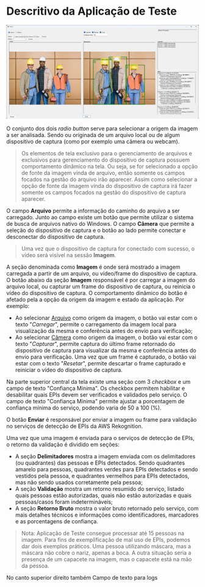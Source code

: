 # Descritivo da Aplicação de Teste

![Aplicação de Teste](../../imgs/Aplica%C3%A7%C3%A3o%20de%20Teste.png "Aplicação de Teste")

O conjunto dos dois *radio button* serve para selecionar a origem da imagem a ser analisada. Sendo ou originada de um arquivo local ou de algum dispositivo de captura (como por exemplo uma câmera ou webcam).

> Os elementos de tela exclusivo para o gerenciamento de arquivos e exclusivos para gerenciamento do dispositivo de captura possuem comportamento dinâmico na tela. Ou seja, se for selecionado a opção de fonte da imagem vinda de arquivo, então somente os campos focados na gestão do arquivo irão aparecer. Assim como selecionar a opção de fonte da imagem vinda do dispositivo de captura irá fazer somente os campos focados na gestão do dispositivo de captura aparecer.

O campo **Arquivo** permite a informação do caminho do arquivo a ser carregado. Junto ao campo existe um botão que permite utilizar o sistema de busca de arquivos nativo do Windows. O campo **Câmera** que permite a seleção do dispositivo de captura e o botão ao lado permite conectar e desconectar do dispositivo de captura.

> Uma vez que o dispositivo de captura for conectado com sucesso, o vídeo será visível na sessão **Imagem**.

A seção denominada como **Imagem** é onde será mostrado a imagem carregada a partir de um arquivo, ou vídeo/frame do dispositivo de captura. O botão abaixo da seção **Imagem** responsável é por carregar a imagem do arquivo local, ou capturar um frame do dispositivo de captura, ou reinicia o vídeo do dispositivo de captura. O comportamento dinâmico do botão é afetado pela a opção da origem da imagem e estado da aplicação. Por exemplo:
- Ao selecionar <ins>Arquivo</ins> como origem da imagem, o botão vai estar com o texto "*Carregar*", permite o carregamento da imagem local para visualização da mesma e conferência antes do envio para verificação;
- Ao selecionar <ins>Câmera</ins> como origem da imagem, o botão vai estar com o texto "*Capturar*", permite captura do último frame retornado do dispositivo de captura para visualizar da mesma e conferência antes do envio para verificação. Uma vez que um frame é capturado, o botão vai estar com o texto "*Resetar*", permite descartar o frame capturado e reiniciar o vídeo do dispositivo de captura.

Na parte superior central da tela existe uma seção com 3 *checkbox* e um campo de texto "Confiança Mínima". Os checkbox permitem habilitar e desabilitar quais EPIs devem ser verificados e validados pelo serviço. O campo de texto "Confiança Mínima" permite ajustar a porcentagem de confiança mínima do serviço, podendo varia de 50 a 100 (%).

O botão **Enviar** é responsável por enviar a imagem ou frame para validação no serviços de detecção de EPIs da AWS Rekognition. 

Uma vez que uma imagem é enviada para o serviços de detecção de EPIs, o retorno da validação é dividido em seções:

- A seção **Delimitadores** mostra a imagem enviada com os delimitadores (ou quadrantes) das pessoas e EPIs detectados. Sendo quadrantes amarelo para pessoas, quadrantes verdes para EPIs detectados e sendo vestidos pela pessoa, e quadrantes vermelhos para EPIs detectados, mas não sendo usados corretamente pela pessoa;
- A seção **Validação** mostra um retorno resumido do serviço, listado quais pessoas estão autorizadas, quais não estão autorizadas e quais pessoas/casos foram indetermináveis;
- A seção **Retorno Bruto** mostra o valor bruto retornado pelo serviço, com mais detalhes técnicos e informações como identificadores, marcadores e as porcentagens de confiança.

> Nota: Aplicação de Teste consegue processar até 15 pessoas na imagem.
> Para fins de exemplificação de mal uso de EPIs, podemos dar dois exemplos práticos. Uma pessoa utilizando máscara, mas a máscara não cobre o nariz, apenas a boca. A outra situação seria a presença de um capacete na imagem, mas o capacete está na mão da pessoa.



No canto superior direito também Campo de texto para logs